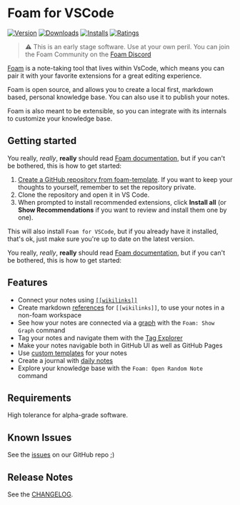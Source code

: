 # Foam for VSCode

[![Version](https://vsmarketplacebadge.apphb.com/version/foam.foam-vscode.svg)](https://marketplace.visualstudio.com/items?itemName=foam.foam-vscode)
[![Downloads](https://img.shields.io/visual-studio-marketplace/d/foam.foam-vscode)](https://marketplace.visualstudio.com/items?itemName=foam.foam-vscode)
[![Installs](https://img.shields.io/visual-studio-marketplace/i/foam.foam-vscode)](https://marketplace.visualstudio.com/items?itemName=foam.foam-vscode)
[![Ratings](https://img.shields.io/visual-studio-marketplace/r/foam.foam-vscode)](https://marketplace.visualstudio.com/items?itemName=foam.foam-vscode)

> ⚠️ This is an early stage software. Use at your own peril.
> You can join the Foam Community on the [Foam Discord](https://foambubble.github.io/join-discord/e)

[Foam](https://foambubble.github.io/foam) is a note-taking tool that lives within VsCode, which means you can pair it with your favorite extensions for a great editing experience.

Foam is open source, and allows you to create a local first, markdown based, personal knowledge base. You can also use it to publish your notes.

Foam is also meant to be extensible, so you can integrate with its internals to customize your knowledge base.

## Getting started

You really, _really_, **really** should read [Foam documentation](https://foambubble.github.io/foam), but if you can't be bothered, this is how to get started:

1. [Create a GitHub repository from foam-template](https://github.com/foambubble/foam-template/generate). If you want to keep your thoughts to yourself, remember to set the repository private.
2. Clone the repository and open it in VS Code.
3. When prompted to install recommended extensions, click **Install all** (or **Show Recommendations** if you want to review and install them one by one).

This will also install `Foam for VSCode`, but if you already have it installed, that's ok, just make sure you're up to date on the latest version.

You really, _really_, **really** should read [Foam documentation](https://foambubble.github.io/foam), but if you can't be bothered, this is how to get started:

## Features

- Connect your notes using [`[[wikilinks]]`](https://foambubble.github.io/foam/features/backlinking)
- Create markdown [references](https://foambubble.github.io/foam/features/link-reference-definitions) for `[[wikilinks]]`, to use your notes in a non-foam workspace
- See how your notes are connected via a [graph](https://foambubble.github.io/foam/features/graph-visualisation) with the `Foam: Show Graph` command
- Tag your notes and navigate them with the [Tag Explorer](https://foambubble.github.io/foam/features/tags)
- Make your notes navigable both in GitHub UI as well as GitHub Pages
- Use [custom templates](https://foambubble.github.io/foam/features/note-templates) for your notes
- Create a journal with [daily notes](https://foambubble.github.io/foam/features/daily-notes)
- Explore your knowledge base with the `Foam: Open Random Note` command

## Requirements

High tolerance for alpha-grade software.

## Known Issues

See the [issues](https://github.com/foambubble/foam/issues/) on our GitHub repo ;)

## Release Notes

See the [CHANGELOG](CHANGELOG.md).
